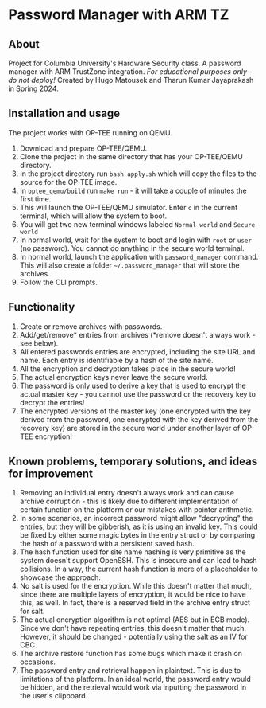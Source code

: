 # Password Manager with ARM TZ
## About
Project for Columbia University's Hardware Security class. A password manager with ARM TrustZone integration.
*For educational purposes only - do not deploy!*
Created by Hugo Matousek and Tharun Kumar Jayaprakash in Spring 2024.

## Installation and usage
The project works with OP-TEE running on QEMU. 
1. Download and prepare OP-TEE/QEMU. 
1. Clone the project in the same directory that has your OP-TEE/QEMU directory.
1. In the project directory run `bash apply.sh` which will copy the files to the source for the OP-TEE image.
1. In `optee_qemu/build` run `make run` - it will take a couple of minutes the first time.
1. This will launch the OP-TEE/QEMU simulator. Enter `c` in the current terminal, which will allow the system to boot.
1. You will get two new terminal windows labeled `Normal world` and `Secure world`
1. In normal world, wait for the system to boot and login with `root` or `user` (no password). You cannot do anything in the secure world terminal.
1. In normal world, launch the application with `password_manager` command. This will also create a folder `~/.password_manager` that will store the archives.
1. Follow the CLI prompts.

## Functionality
1. Create or remove archives with passwords.
1. Add/get/remove* entries from archives (*remove doesn't always work - see below).
1. All entered passwords entries are encrypted, including the site URL and name. Each entry is identifiable by a hash of the site name.
1. All the encryption and decryption takes place in the secure world!
1. The actual encryption keys never leave the secure world.
1. The password is only used to derive a key that is used to encrypt the actual master key - you cannot use the password or the recovery key to decrypt the entries!
1. The encrypted versions of the master key (one encrypted with the key derived from the password, one encrypted with the key derived from the recovery key) are stored in the secure world under another layer of OP-TEE encryption!

## Known problems, temporary solutions, and ideas for improvement
1. Removing an individual entry doesn't always work and can cause archive corruption - this is likely due to different implementation of certain function on the platform or our mistakes with pointer arithmetic.
1. In some scenarios, an incorrect password might allow "decrypting" the entries, but they will be gibberish, as it is using an invalid key. This could be fixed by either some magic bytes in the entry struct or by comparing the hash of a password with a persistent saved hash.
1. The hash function used for site name hashing is very primitive as the system doesn't support OpenSSH. This is insecure and can lead to hash collisions. In a way, the current hash function is more of a placeholder to showcase the approach.
1. No salt is used for the encryption. While this doesn't matter that much, since there are multiple layers of encryption, it would be nice to have this, as well. In fact, there is a reserved field in the archive entry struct for salt.
1. The actual encryption algorithm is not optimal (AES but in ECB mode). Since we don't have repeating entries, this doesn't matter that much. However, it should be changed - potentially using the salt as an IV for CBC.
1. The archive restore function has some bugs which make it crash on occasions.
1. The password entry and retrieval happen in plaintext. This is due to limitations of the platform. In an ideal world, the password entry would be hidden, and the retrieval would work via inputting the password in the user's clipboard. 
